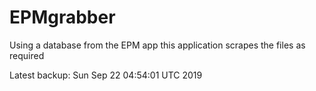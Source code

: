 # EPMgrabber
Using a database from the EPM app this application scrapes the files as required


Latest backup: Sun Sep 22 04:54:01 UTC 2019
